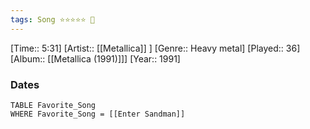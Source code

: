 ```yaml
---
tags: Song ⭐⭐⭐⭐⭐ 💛
---
```

[Time:: 5:31]
[Artist:: [[Metallica]] ]
[Genre:: Heavy metal]
[Played:: 36]
[Album:: [[Metallica (1991)]]]
[Year:: 1991]
### Dates
````dataview
TABLE Favorite_Song
WHERE Favorite_Song = [[Enter Sandman]]
````